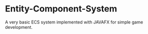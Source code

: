 # Entity-Component-System
A very basic ECS system implemented with JAVAFX for simple game development.
